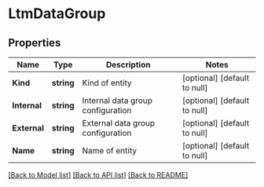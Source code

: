 # LtmDataGroup

## Properties
Name | Type | Description | Notes
------------ | ------------- | ------------- | -------------
**Kind** | **string** | Kind of entity | [optional] [default to null]
**Internal** | **string** | Internal data group configuration | [optional] [default to null]
**External** | **string** | External data group configuration | [optional] [default to null]
**Name** | **string** | Name of entity | [optional] [default to null]

[[Back to Model list]](../README.md#documentation-for-models) [[Back to API list]](../README.md#documentation-for-api-endpoints) [[Back to README]](../README.md)


